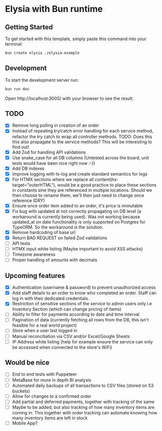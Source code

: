 # Elysia with Bun runtime

## Getting Started

To get started with this template, simply paste this command into your terminal:

```bash
bun create elysia ./elysia-example
```

## Development

To start the development server run:

```bash
bun run dev
```

Open http://localhost:3000/ with your browser to see the result.

## TODO

-   [x] Remove long polling in creation of an order
-   [x] Instead of repeating try/catch error handling for each service method, refactor the try catch to wrap all controller methods. TODO: Does this this also propagate to the service methods? This will be interesting to find out!
-   [x] Add Zod for handling API validations
-   [x] Use snake_case for all DB columns (Untested across the board, unit tests would have been nice right now :-))
-   [x] Add DB indexes
-   [x] Improve logging with ts-log and create standard semantics for logs
-   [x] For HTMX sections where we replace all content(hx-target="outerHTML"), would be a good practice to place these sections in constants sine they are referenced in multiple locations. Should we then choose to rename them, we'll then just need to change once reference (DRY)
-   [x] Ensure once order item added to an order, it's price is immutable
-   [x] Fix bug with updated at not correctly propagating on DB level (a workaround is currently being used). Was not working because updated_at on date functionality is only supported on Postgres for TypeORM. So the workaround is the solution.
-   [x] Remove hardcoding of base url
-   [x] Return BAD REQUEST on failed Zod validations
-   [ ] API tests
-   [ ] HTMX input white listing (Maybe important to avoid XSS attacks)
-   [ ] Timezone awareness
-   [ ] Proper handling of amounts with decimals

## Upcoming features

-   [x] Authentication (username & password) to prevent unauthorized access
-   [x] Add staff details to an order to know who completed an order. Staff can log in with their dedicated credentials.
-   [x] Restriction of sensitive sections of the service to admin users only i.e Inventory Section (which can change pricing of items)
-   [ ] Ability to filter for payments according to date and time interval
-   [ ] Pagination of data (currently fetching all rows from the DB, this isn't feasible for a real world project)
-   [ ] Store when a user last logged in
-   [ ] Manual reconciliation via CSV and/or Excel/Google Sheets
-   [ ] IP Address white listing (help for example ensure the service can only be accessed when connected to the store's WiFi)

## Would be nice

-   [ ] End to end tests with Puppeteer
-   [ ] MetaBase for more in depth BI analysis
-   [ ] Automated daily backups of all transactions to CSV files (stored on S3 buckets)
-   [ ] Allow for changes to a confirmed order
-   [ ] Add partial and deferred payments, together with tracking of the same
-   [ ] Maybe to be added, but also tracking of how many inventory items are coming in. This together with order tracking can automate knowing how many inventory items are left in stock
-   [ ] Mobile App?
